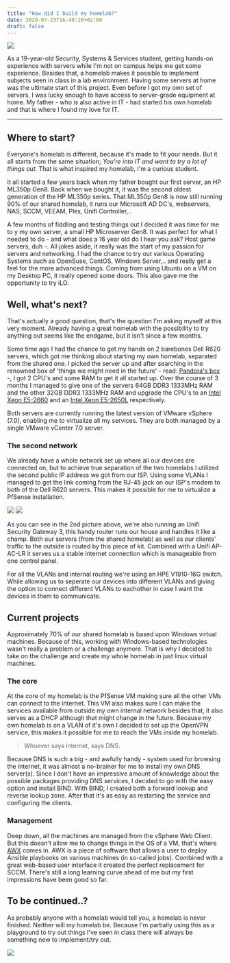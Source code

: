 ```yaml
---
title: "How did I build my homelab?"
date: 2020-07-23T16:49:20+02:00
draft: false
---
```


![](/images/how-did-i-build-my-homelab/DSC_2899.jpg)

As a 19-year-old Security, Systems & Services student, getting hands-on experience with servers while I'm not on campus helps me get some experience. Besides that, a homelab makes it possible to implement subjects seen in class in a lab environment. Having some servers at home was the ultimate start of this project. Even before I got my own set of servers, I was lucky enough to have access to server-grade equipment at home. My father - who is also active in IT - had started his own homelab and that is where I found my love for IT.

<!--  more -->

----

## Where to start?

Everyone's homelab is different, because it's made to fit your needs. But it all starts from the same situation; _You're into IT and want to try a lot of things out._ That is what inspired my homelab, I'm a curious student.

It all started a few years back when my father bought our first server, an HP ML350p Gen8. Back when we bought it, it was the second oldest generation of the HP ML350p series. That ML350p Gen8 is now still running 90% of our shared homelab, it runs our Microsoft AD DC's, webservers, NAS, SCCM, VEEAM, Plex, Unifi Controller,..

A few months of fiddling and testing things out I decided it was time for me to y my own server, a small HP Microserver Gen8. It was perfect for what I needed to do - and what does a 16 year old do I hear you ask? Host game servers, duh -. All jokes aside, it really was the start of my passion for servers and networking. I had the chance to try out various Operating Systems such as OpenSuse, CentOS, Windows Server,.. and really get a feel for the more advanced things. Coming from using Ubuntu on a VM on my Desktop PC, it really opened some doors. This also gave me the opportunity to try iLO.

## Well, what's next?

That's actually a good question, that's the question I'm asking myself at this very moment. Already having a great homelab with the possibility to try anything out seems like the endgame, but it isn't since a few months.

Some time ago I had the chance to get my hands on 2 barebones Dell R620 servers, which got me thinking about starting my own homelab, separated from the shared one. I picked the server up and after searching in the renowned box of 'things we might need in the future' - read: [Pandora's box](https://en.wikipedia.org/wiki/Pandora%27s_box) -, I got 2 CPU's and some RAM to get it all started up. Over the course of 3 months I managed to give one of the servers 64GB DDR3 1333MHz RAM and the other 32GB DDR3 1333MHz RAM and upgrade the CPU's to an [Intel Xeon E5-2660](https://ark.intel.com/content/www/us/en/ark/products/64584/intel-xeon-processor-e5-2660-20m-cache-2-20-ghz-8-00-gt-s-intel-qpi.html) and an [Intel Xeon E5-2650L](https://ark.intel.com/content/www/us/en/ark/products/64585/intel-xeon-processor-e5-2650l-20m-cache-1-80-ghz-8-00-gt-s-intel-qpi.html) respectively.

Both servers are currently running the latest version of VMware vSphere (7.0), enabling me to virtualize all my services. They are both managed by a single VMware vCenter 7.0 server.

### The second network

We already have a whole network set up where all our devices are connected on, but to achieve true separation of the two homelabs I utilized the second public IP address we got from our ISP. Using some VLANs I managed to get the link coming from the RJ-45 jack on our ISP's modem to both of the Dell R620 servers. This makes it possible for me to virtualize a PfSense installation.

![](/images/how-did-i-build-my-homelab/DSC_2895.jpg) 
![](/images/how-did-i-build-my-homelab/DSC_2897.jpg)

As you can see in the 2nd picture above, we're also running an Unifi Security Gateway 3, this handy router runs our house and handles it like a champ. Both our servers (from the shared homelab) as well as our clients' traffic to the outside is routed by this piece of kit. Combined with a Unifi AP-AC-LR it serves us a stable internet connection which is manageable from one control panel.

For all the VLANs and internal routing we're using an HPE V1910-16G switch. While allowing us to seperate our devices into different VLANs and giving the option to connect different VLANs to eachother in case I want the devices in them to communicate.

## Current projects

Approximately 70% of our shared homelab is based upon Windows virtual machines. Because of this, working with Windows-based technologies wasn't really a problem or a challenge anymore. That is why I decided to take on the challenge and create my whole homelab in just linux virtual machines.

### The core

At the core of my homelab is the PfSense VM making sure all the other VMs can connect to the internet. This VM also makes sure I can make the services available from outside my own internal network besides that, it also serves as a DHCP although that might change in the future. Because my own homelab is on a VLAN of it's own I decided to set up the OpenVPN service, this makes it possible for me to reach the VMs inside my homelab.

> Whoever says internet, says DNS.

Because DNS is such a big - and awfully handy - system used for browsing the internet, it was almost a no-brainer for me to install my own DNS server(s). Since I don't have an impressive amount of knowledge about the possible packages providing DNS services, I decided to go with the easy option and install BIND. With BIND, I created both a forward lookup and reverse lookup zone. After that it's as easy as restarting the service and configuring the clients. 

### Management

Deep down, all the machines are managed from the vSphere Web Client. But this doesn't allow me to change things in the OS of a VM, that's where [AWX](https://github.com/ansible/awx) comes in. AWX is a piece of software that allows a user to deploy Ansible playbooks on various machines (in so-called jobs). Combined with a great web-based user interface it created the perfect replacement for SCCM. There's still a long learning curve ahead of me but my first impressions have been good so far.

## To be continued..?

As probably anyone with a homelab would tell you, a homelab is never finished. Neither will my homelab be. Because I'm partially using this as a playground to try out things I've seen in class there will always be something new to implement/try out. 

![](https://vincentdeborger.be/content/images/2020/07/tobecontinued.gif)